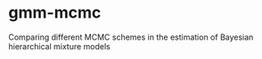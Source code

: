 # gmm-mcmc
Comparing different MCMC schemes in the estimation of Bayesian hierarchical mixture models
